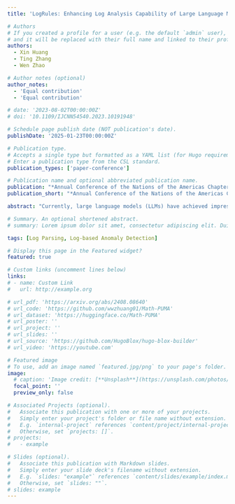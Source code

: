 ```yaml
---
title: 'LogRules: Enhancing Log Analysis Capability of Large Language Models through Rules'

# Authors
# If you created a profile for a user (e.g. the default `admin` user), write the username (folder name) here
# and it will be replaced with their full name and linked to their profile.
authors:
  - Xin Huang
  - Ting Zhang
  - Wen Zhao

# Author notes (optional)
author_notes:
  - 'Equal contribution'
  - 'Equal contribution'

# date: '2023-08-02T00:00:00Z'
# doi: '10.1109/IJCNN54540.2023.10191948'

# Schedule page publish date (NOT publication's date).
publishDate: '2025-01-23T00:00:00Z'

# Publication type.
# Accepts a single type but formatted as a YAML list (for Hugo requirements).
# Enter a publication type from the CSL standard.
publication_types: ['paper-conference']

# Publication name and optional abbreviated publication name.
publication: "*Annual Conference of the Nations of the Americas Chapter of the Association for Computational Linguistics (NAACL)*, 2025. (CCF B, Findings)"
publication_short: "*Annual Conference of the Nations of the Americas Chapter of the Association for Computational Linguistics (NAACL)*, 2025. (CCF B, Findings)"

abstract: "Currently, large language models (LLMs) have achieved impressive performance in natural language processing tasks. However, LLMs still exhibit many hallucinations when analyzing system logs, which is due to the implicit knowledge and rules in logs that LLMs cannot capture. Based on this, we propose LogRules, a lightweight log analysis framework that generates and utilizes rules through LLMs. LogRules consists of three stages: an induction stage, an alignment stage, and a reasoning stage. Firstly, in the induction stage, an strong LLM (e.g., GPT-4o-mini) is tasked with generating a series of rules related to logs, which are then validated on the training set. When the rules are confirmed to produce correct reasoning results, they are added to a rule repository. Secondly, considering that the LLMs with small size ($\approx$8B parameters) still face challenges in utilizing rules, we design an alignment method based on rule-case contrastive preference optimization (CPO) to effectively enhance the rule reasoning capabilities of these LLMs. Finally, in the reasoning stage, the LLM constructs prompt using the rule repository and performs log analysis on the test set. Experiments show that LogRules outperforms LLM-based methods in log parsing and anomaly detection tasks, and achieves better performance compared to case-based methods."

# Summary. An optional shortened abstract.
# summary: Lorem ipsum dolor sit amet, consectetur adipiscing elit. Duis posuere tellus ac convallis placerat. Proin tincidunt magna sed ex sollicitudin condimentum.

tags: [Log Parsing, Log-based Anomaly Detection]

# Display this page in the Featured widget?
featured: true

# Custom links (uncomment lines below)
links:
# - name: Custom Link
#   url: http://example.org

# url_pdf: 'https://arxiv.org/abs/2408.08640'
# url_code: 'https://github.com/wwzhuang01/Math-PUMA'
# url_dataset: 'https://huggingface.co/Math-PUMA'
# url_poster: ''
# url_project: ''
# url_slides: ''
# url_source: 'https://github.com/HugoBlox/hugo-blox-builder'
# url_video: 'https://youtube.com'

# Featured image
# To use, add an image named `featured.jpg/png` to your page's folder.
image:
  # caption: 'Image credit: [**Unsplash**](https://unsplash.com/photos/pLCdAaMFLTE)'
  focal_point: ''
  preview_only: false

# Associated Projects (optional).
#   Associate this publication with one or more of your projects.
#   Simply enter your project's folder or file name without extension.
#   E.g. `internal-project` references `content/project/internal-project/index.md`.
#   Otherwise, set `projects: []`.
# projects:
#   - example

# Slides (optional).
#   Associate this publication with Markdown slides.
#   Simply enter your slide deck's filename without extension.
#   E.g. `slides: "example"` references `content/slides/example/index.md`.
#   Otherwise, set `slides: ""`.
# slides: example
---
```


<!-- {{% callout note %}}
Click the _Cite_ button above to demo the feature to enable visitors to import publication metadata into their reference management software.
{{% /callout %}}

{{% callout note %}}
Create your slides in Markdown - click the _Slides_ button to check out the example.
{{% /callout %}}

Add the publication's **full text** or **supplementary notes** here. You can use rich formatting such as including [code, math, and images](https://docs.hugoblox.com/content/writing-markdown-latex/). -->
